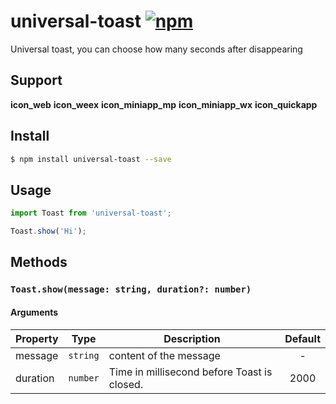 # universal-toast [![npm](https://img.shields.io/npm/v/universal-toast.svg)](https://www.npmjs.com/package/universal-toast)

Universal toast, you can choose how many seconds after disappearing

## Support
__icon_web__ __icon_weex__ __icon_miniapp_mp__ __icon_miniapp_wx__ __icon_quickapp__

## Install

```bash
$ npm install universal-toast --save
```

## Usage

```js
import Toast from 'universal-toast';

Toast.show('Hi');
```

## Methods

### `Toast.show(message: string, duration?: number)`

#### Arguments
| Property | Type     | Description                                 | Default |
| -------- | -------- | ------------------------------------------- | :-----: |
| message  | `string` | content of the message                      |    -    |
| duration | `number` | Time in millisecond before Toast is closed. |  2000   |
